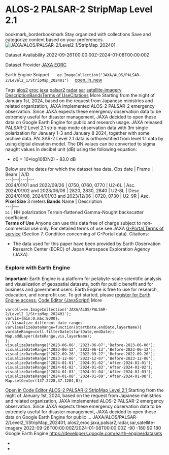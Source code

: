  
#  ALOS-2 PALSAR-2 StripMap Level 2.1 
bookmark_borderbookmark Stay organized with collections  Save and categorize content based on your preferences.
![JAXA/ALOS/PALSAR-2/Level2_1/StripMap_202401](https://developers.google.com/earth-engine/datasets/images/JAXA/JAXA_ALOS_PALSAR-2_Level2_1_StripMap_202401_sample.png) 

Dataset Availability
    2022-09-26T00:00:00Z–2024-01-08T00:00:00Z 

Dataset Provider
     [ JAXA EORC ](https://www.eorc.jaxa.jp/ALOS/en/dataset/palsar2_l22_e.htm) 

Earth Engine Snippet
     `    ee.ImageCollection("JAXA/ALOS/PALSAR-2/Level2_1/StripMap_202401")   ` [ open_in_new ](https://code.earthengine.google.com/?scriptPath=Examples:Datasets/JAXA/JAXA_ALOS_PALSAR-2_Level2_1_StripMap_202401) 

Tags
     [alos2](https://developers.google.com/earth-engine/datasets/tags/alos2) [eroc](https://developers.google.com/earth-engine/datasets/tags/eroc) [jaxa](https://developers.google.com/earth-engine/datasets/tags/jaxa) [palsar2](https://developers.google.com/earth-engine/datasets/tags/palsar2) [radar](https://developers.google.com/earth-engine/datasets/tags/radar) [sar](https://developers.google.com/earth-engine/datasets/tags/sar) [satellite-imagery](https://developers.google.com/earth-engine/datasets/tags/satellite-imagery)
[Description](https://developers.google.com/earth-engine/datasets/catalog/JAXA_ALOS_PALSAR-2_Level2_1_StripMap_202401#description)[Bands](https://developers.google.com/earth-engine/datasets/catalog/JAXA_ALOS_PALSAR-2_Level2_1_StripMap_202401#bands)[Terms of Use](https://developers.google.com/earth-engine/datasets/catalog/JAXA_ALOS_PALSAR-2_Level2_1_StripMap_202401#terms-of-use)[Citations](https://developers.google.com/earth-engine/datasets/catalog/JAXA_ALOS_PALSAR-2_Level2_1_StripMap_202401#citations) More
Starting from the night of January 1st, 2024, based on the request from Japanese ministries and related organization, JAXA implemented ALOS-2 PALSAR-2 emergency observation. Since JAXA expects these emergency observation data to be extremely useful for disaster management, JAXA decided to open these data on Google Earth Engine for public and research usage.
JAXA released PALSAR-2 Level 2.1 strip map mode observation data with 3m single polarization for January 1-3 and January 8 2024, together with some archive data. PALSAR-2 Level 2.1 data is orthorectified from level 1.1 data by using digital elevation model. The DN values can be converted to sigma naught values in decibel unit (dB) using the following equation:
  * σ0 = 10*log10(DN2) - 83.0 dB


Below are the dates for which the dataset has data.
Obs date | Frame | Beam | A/D  
---|---|---|---  
2024/01/01 and 2022/09/26 | 0750, 0760, 0770 | U2-6L | Asc.  
2024/01/02 and 2023/06/06 | 2820, 2830, 2840 | U2-8L | Desc.  
2024/01/08, 2024/01/03 and 2023/12/06 | 0720, 0730 | U2-9R | Asc.  
**Pixel Size** 3 meters 
**Bands**
Name | Description  
---|---  
`b1` | HH polarization Terrain-flattened Gamma-Nought backscatter coefficient.  
**Terms of Use**
Anyone can use this data free of charge subject to non-commercial use only. For detailed terms of use see JAXA [G-Portal Terms of service](https://gportal.jaxa.jp/gpr/index/eula?lang=en) (Section 7. Condition concerning of G-Portal data).
Citations:
  * The data used for this paper have been provided by Earth Observation Research Center (EORC) of Japan Aerospace Exploration Agency (JAXA).


### Explore with Earth Engine
**Important:** Earth Engine is a platform for petabyte-scale scientific analysis and visualization of geospatial datasets, both for public benefit and for business and government users. Earth Engine is free to use for research, education, and nonprofit use. To get started, please [register for Earth Engine access.](https://console.cloud.google.com/earth-engine)
[Code Editor (JavaScript)](https://developers.google.com/earth-engine/datasets/catalog/JAXA_ALOS_PALSAR-2_Level2_1_StripMap_202401#code-editor-javascript-sample) More
```
varcoll=ee.ImageCollection('JAXA/ALOS/PALSAR-2/Level2_1/StripMap_202401');
varvis={min:0,max:8000};
// Visualize different date ranges
varvisualizeDateRange=function(startDate,endDate,layerName){
vardateRange=coll.filterDate(startDate,endDate);
Map.addLayer(dateRange,vis,layerName);
};
visualizeDateRange('2023-06-06','2023-06-07','Before-2023-06-06');
visualizeDateRange('2023-06-12','2023-06-13','Before-2023-06-12');
visualizeDateRange('2022-09-26','2022-09-27','Before-2022-09-26');
visualizeDateRange('2023-12-06','2023-12-07','Before-2023-12-06');
visualizeDateRange('2024-01-01','2024-01-02','After-2024-01-01');
visualizeDateRange('2024-01-02','2024-01-03','After-2024-01-02');
visualizeDateRange('2024-01-03','2024-01-04','After-2024-01-03');
visualizeDateRange('2024-01-08','2024-01-09','After-2024-01-08');
Map.setCenter(137.2228,37.1204,8);
```
[ Open in Code Editor ](https://code.earthengine.google.com/?scriptPath=Examples:Datasets/JAXA/JAXA_ALOS_PALSAR-2_Level2_1_StripMap_202401)
[ ALOS-2 PALSAR-2 StripMap Level 2.1 ](https://developers.google.com/earth-engine/datasets/catalog/JAXA_ALOS_PALSAR-2_Level2_1_StripMap_202401)
Starting from the night of January 1st, 2024, based on the request from Japanese ministries and related organization, JAXA implemented ALOS-2 PALSAR-2 emergency observation. Since JAXA expects these emergency observation data to be extremely useful for disaster management, JAXA decided to open these data on Google Earth Engine for public …
JAXA/ALOS/PALSAR-2/Level2_1/StripMap_202401, alos2,eroc,jaxa,palsar2,radar,sar,satellite-imagery 
2022-09-26T00:00:00Z/2024-01-08T00:00:00Z
-90 -180 90 180 
Google Earth Engine
https://developers.google.com/earth-engine/datasets
  * [ ](https://doi.org/https://www.eorc.jaxa.jp/ALOS/en/dataset/palsar2_l22_e.htm)
  * [ ](https://doi.org/https://developers.google.com/earth-engine/datasets/catalog/JAXA_ALOS_PALSAR-2_Level2_1_StripMap_202401)


